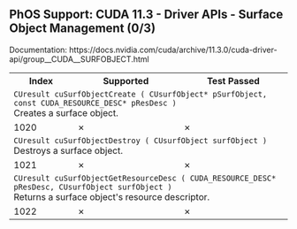 <h2>PhOS Support: CUDA 11.3 - Driver APIs - Surface Object Management (0/3)</h2>

<p>
Documentation: https://docs.nvidia.com/cuda/archive/11.3.0/cuda-driver-api/group__CUDA__SURFOBJECT.html

<table>
<tr>
<th>Index</th>
<th>Supported</th>
<th>Test Passed</th>
</tr>

<tr>
<td colspan=3>
<code>CUresult cuSurfObjectCreate ( CUsurfObject* pSurfObject, const CUDA_RESOURCE_DESC* pResDesc )</code><br>
Creates a surface object.
</td>
</tr>
<tr>
<td>1020</td>
<td>✗</td>
<td>✗</td>
</tr>

<tr>
<td colspan=3>
<code>CUresult cuSurfObjectDestroy ( CUsurfObject surfObject )</code><br>
Destroys a surface object.
</td>
</tr>
<tr>
<td>1021</td>
<td>✗</td>
<td>✗</td>
</tr>

<tr>
<td colspan=3>
<code>CUresult cuSurfObjectGetResourceDesc ( CUDA_RESOURCE_DESC* pResDesc, CUsurfObject surfObject )</code><br>
Returns a surface object's resource descriptor.
</td>
</tr>
<tr>
<td>1022</td>
<td>✗</td>
<td>✗</td>
</tr>
</table>

